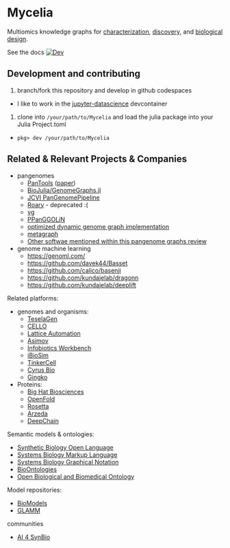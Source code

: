 # Mycelia

Multiomics knowledge graphs for [characterization](), [discovery](), and [biological design](). 

See the docs [![Dev](https://img.shields.io/badge/docs-dev-blue.svg)](http://research.cjp.garden/Mycelia/)


<!-- [![Build Status](https://github.com/cjprybol/Mycelia/badges/master/pipeline.svg)](https://github.com/cjprybol/Mycelia.jl/pipelines) -->
<!-- [![Coverage](https://github.com/cjprybol/Mycelia/badges/master/coverage.svg)](https://github.com/cjprybol/Mycelia.jl/commits/master) -->
<!-- [![ColPrac: Contributor's Guide on Collaborative Practices for Community Packages](https://img.shields.io/badge/ColPrac-Contributor's%20Guide-blueviolet)](https://github.com/SciML/ColPrac) -->

## Development and contributing

1. branch/fork this repository and develop in github codespaces
  - I like to work in the [jupyter-datascience](https://github.com/cjprybol/Mycelia/tree/master/.devcontainer/jupyter-datascience) devcontainer
1. clone into `/your/path/to/Mycelia` and load the julia package into your Julia Project.toml
  - `pkg> dev /your/path/to/Mycelia`

## Related & Relevant Projects & Companies

- pangenomes
  - [PanTools](https://www.bioinformatics.nl/pangenomics/manual/) ([paper](https://pubmed.ncbi.nlm.nih.gov/27587666/))
  - [BioJulia/GenomeGraphs.jl](https://github.com/BioJulia/GenomeGraphs.jl)
  - [JCVI PanGenomePipeline](https://github.com/JCVenterInstitute/PanGenomePipeline)
  - [Roary](https://github.com/sanger-pathogens/Roary) - deprecated :(
  - [vg](https://github.com/vgteam/vg)
  - [PPanGGOLiN](https://github.com/labgem/PPanGGOLiN)
  - [optimized dynamic genome graph implementation](https://github.com/pangenome/odgi)
  - [metagraph](https://github.com/ratschlab/metagraph)
  - [Other softwae mentioned within this pangenome graphs review](https://doi.org/10.1146/annurev-genom-120219-080406)
- genome machine learning
  - https://genoml.com/
  - https://github.com/davek44/Basset
  - https://github.com/calico/basenji
  - https://github.com/kundajelab/dragonn
  - https://github.com/kundajelab/deeplift

Related platforms:
- genomes and organisms:
  - [TeselaGen](https://teselagen.com/)
  - [CELLO](https://github.com/CIDARLAB/cello)
  - [Lattice Automation](https://www.latticeautomation.com/)
  - [Asimov](https://www.asimov.com/)
  - [Infobiotics Workbench](https://github.com/Infobiotics/ibw)
  - [iBioSim](https://async.ece.utah.edu/tools/ibiosim/)
  - [TinkerCell](http://www.tinkercell.com/)
  - [Cyrus Bio](https://cyrusbio.com/)
  - [Gingko](https://www.ginkgobioworks.com/)
- Proteins:
  - [Big Hat Biosciences](https://www.bighatbio.com/)
  - [OpenFold](https://openfold.io/)
  - [Rosetta](https://www.rosettacommons.org/software)
  - [Arzeda](https://www.arzeda.com/)
  - [DeepChain](https://deepchain.bio/)

Semantic models & ontologies:
- [Synthetic Biology Open Language](https://sbolstandard.org/)
- [Systems Biology Markup Language](https://sbml.org/)
- [Systems Biology Graphical Notation](https://sbgn.github.io/)
- [BioOntologies](https://bioportal.bioontology.org/ontologies)
- [Open Biological and Biomedical Ontology](https://obofoundry.org/)

Model repositories:
- [BioModels](https://www.ebi.ac.uk/biomodels/)
- [GLAMM](https://glamm.lbl.gov/)

communities
- [AI 4 SynBio](https://www.ai4synbio.org/)
